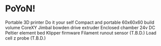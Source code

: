 # PoYoN!
Portable 3D printer
Do it your self
Compact and portable
60x60x60 build volume
CoreXY
Jimbal bowden drive extruder
Enclosed chamber
24v DC Peltier element bed
Klipper firmware
Filament runout sensor (T.B.D.)
Load cell z probe (T.B.D.)
